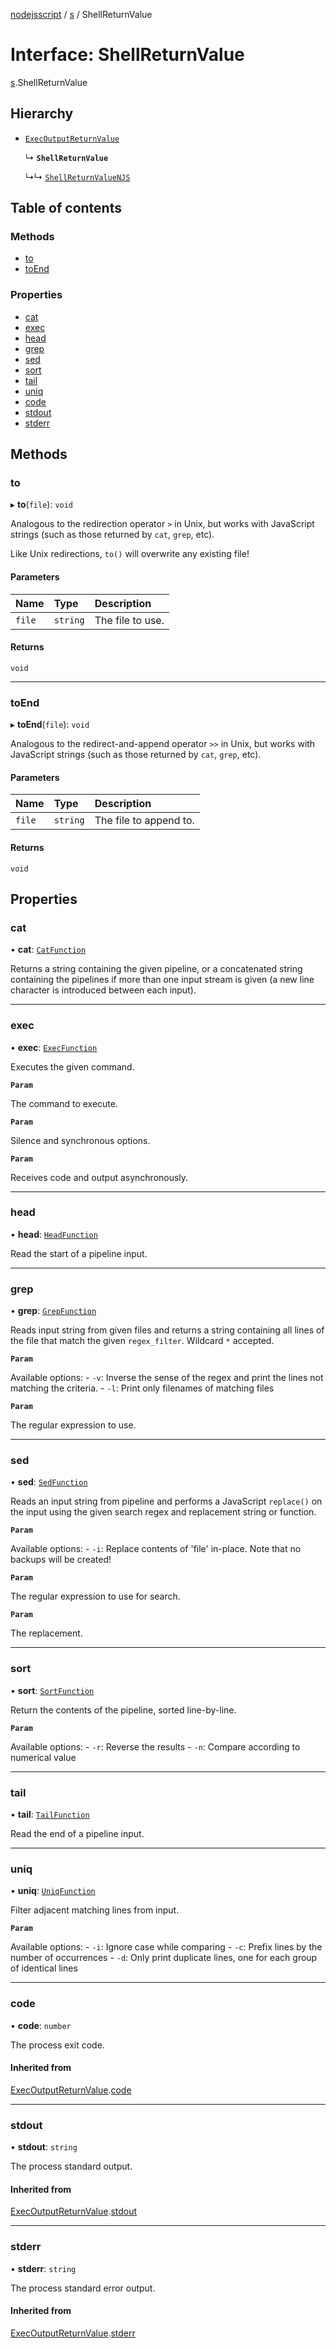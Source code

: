 [nodejsscript](../README.md) / [s](../modules/s.md) / ShellReturnValue

# Interface: ShellReturnValue

[s](../modules/s.md).ShellReturnValue

## Hierarchy

- [`ExecOutputReturnValue`](s.ExecOutputReturnValue.md)

  ↳ **`ShellReturnValue`**

  ↳↳ [`ShellReturnValueNJS`](s.ShellReturnValueNJS.md)

## Table of contents

### Methods

- [to](s.ShellReturnValue.md#to)
- [toEnd](s.ShellReturnValue.md#toend)

### Properties

- [cat](s.ShellReturnValue.md#cat)
- [exec](s.ShellReturnValue.md#exec)
- [head](s.ShellReturnValue.md#head)
- [grep](s.ShellReturnValue.md#grep)
- [sed](s.ShellReturnValue.md#sed)
- [sort](s.ShellReturnValue.md#sort)
- [tail](s.ShellReturnValue.md#tail)
- [uniq](s.ShellReturnValue.md#uniq)
- [code](s.ShellReturnValue.md#code)
- [stdout](s.ShellReturnValue.md#stdout)
- [stderr](s.ShellReturnValue.md#stderr)

## Methods

### to

▸ **to**(`file`): `void`

Analogous to the redirection operator `>` in Unix, but works with JavaScript strings
(such as those returned by `cat`, `grep`, etc).

Like Unix redirections, `to()` will overwrite any existing file!

#### Parameters

| Name | Type | Description |
| :------ | :------ | :------ |
| `file` | `string` | The file to use. |

#### Returns

`void`

___

### toEnd

▸ **toEnd**(`file`): `void`

Analogous to the redirect-and-append operator `>>` in Unix, but works with JavaScript strings
(such as those returned by `cat`, `grep`, etc).

#### Parameters

| Name | Type | Description |
| :------ | :------ | :------ |
| `file` | `string` | The file to append to. |

#### Returns

`void`

## Properties

### cat

• **cat**: [`CatFunction`](s.CatFunction.md)

Returns a string containing the given pipeline, or a concatenated string
containing the pipelines if more than one input stream is given
(a new line character is introduced between each input).

___

### exec

• **exec**: [`ExecFunction`](s.ExecFunction.md)

Executes the given command.

**`Param`**

The command to execute.

**`Param`**

Silence and synchronous options.

**`Param`**

Receives code and output asynchronously.

___

### head

• **head**: [`HeadFunction`](s.HeadFunction.md)

Read the start of a pipeline input.

___

### grep

• **grep**: [`GrepFunction`](s.GrepFunction.md)

Reads input string from given files and returns a string containing all lines
of the file that match the given `regex_filter`. Wildcard `*` accepted.

**`Param`**

Available options:
       - `-v`: Inverse the sense of the regex and print
               the lines not matching the criteria.
       - `-l`: Print only filenames of matching files

**`Param`**

The regular expression to use.

___

### sed

• **sed**: [`SedFunction`](s.SedFunction.md)

Reads an input string from pipeline and performs a JavaScript `replace()`
on the input using the given search regex and replacement string or function.

**`Param`**

Available options:
       - `-i`: Replace contents of 'file' in-place. Note that no backups will be created!

**`Param`**

The regular expression to use for search.

**`Param`**

The replacement.

___

### sort

• **sort**: [`SortFunction`](s.SortFunction.md)

Return the contents of the pipeline, sorted line-by-line.

**`Param`**

Available options:
       - `-r`: Reverse the results
       - `-n`: Compare according to numerical value

___

### tail

• **tail**: [`TailFunction`](s.TailFunction.md)

Read the end of a pipeline input.

___

### uniq

• **uniq**: [`UniqFunction`](s.UniqFunction.md)

Filter adjacent matching lines from input.

**`Param`**

Available options:
       - `-i`: Ignore case while comparing
       - `-c`: Prefix lines by the number of occurrences
       - `-d`: Only print duplicate lines, one for each group of identical lines

___

### code

• **code**: `number`

The process exit code.

#### Inherited from

[ExecOutputReturnValue](s.ExecOutputReturnValue.md).[code](s.ExecOutputReturnValue.md#code)

___

### stdout

• **stdout**: `string`

The process standard output.

#### Inherited from

[ExecOutputReturnValue](s.ExecOutputReturnValue.md).[stdout](s.ExecOutputReturnValue.md#stdout)

___

### stderr

• **stderr**: `string`

The process standard error output.

#### Inherited from

[ExecOutputReturnValue](s.ExecOutputReturnValue.md).[stderr](s.ExecOutputReturnValue.md#stderr)
